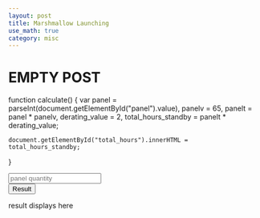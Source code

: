 ```yaml
---
layout: post
title: Marshmallow Launching
use_math: true
category: misc
---
```


# EMPTY POST

function calculate() {
    var panel = parseInt(document.getElementById("panel").value),
        panelv = 65,
        panelt = panel * panelv,
        derating_value = 2,
        total_hours_standby = panelt * derating_value;

    document.getElementById("total_hours").innerHTML = total_hours_standby;
}

<input type="number" id="panel" placeholder="panel quantity"></input><br>
<button type="button" onclick="calculate()">Result</button>

<p id="total_hours">result displays here</p>

